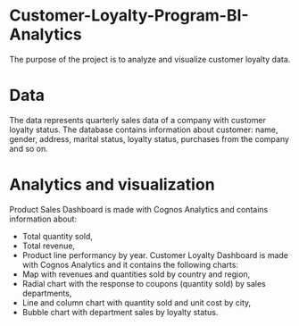 # Customer-Loyalty-Program-BI-Analytics
The purpose of the project is to analyze and visualize customer loyalty data.

# Data
The data represents quarterly sales data of a company with customer loyalty status. 
The database contains information about customer: name, gender, address, marital status, loyalty status, purchases from the company and so on.

# Analytics and visualization
Product Sales Dashboard is made with Cognos Analytics and contains information about:
- Total quantity sold,
- Total revenue,
- Product line performancy by year. 
Customer Loyalty Dashboard is made with Cognos Analytics and it contains the following charts:
- Map with revenues and quantities sold by country and region,
- Radial chart with the response to coupons (quantity sold) by sales departments,
- Line and column chart with quantity sold and unit cost by city,
- Bubble chart with department sales by loyalty status.
